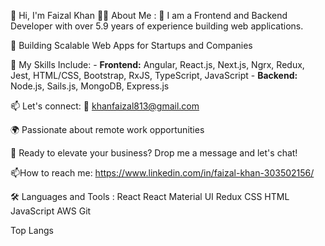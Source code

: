 👋 Hi, I'm Faizal Khan
👩‍💻 About Me :
👋 I am a Frontend and Backend Developer with over 5.9 years of experience building web applications.

🔧 Building Scalable Web Apps for Startups and Companies

🚀 My Skills Include:
    - **Frontend:** Angular, React.js, Next.js, Ngrx, Redux, Jest, HTML/CSS, Bootstrap, RxJS, TypeScript, JavaScript
    - **Backend:** Node.js, Sails.js, MongoDB, Express.js

📫 Let's connect: 📧 khanfaizal813@gmail.com

🌍 Passionate about remote work opportunities

🤝 Ready to elevate your business? Drop me a message and let's chat!

📫How to reach me: https://www.linkedin.com/in/faizal-khan-303502156/

🛠️ Languages and Tools :
React  React  Material UI  Redux   CSS  HTML  JavaScript  AWS  Git

Top Langs
